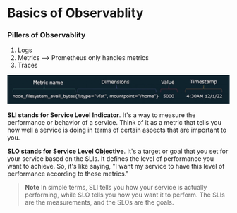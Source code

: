 # Basics of Observablity

### Pillers of Observablity

1. Logs
2. Metrics  --> Prometheus only handles metrics
3. Traces

![photo](metrics.png)



**SLI stands for Service Level Indicator**. It's a way to measure the performance or behavior of a service. Think of it as a metric that tells you how well a service is doing in terms of certain aspects that are important to you.

**SLO stands for Service Level Objective**. It's a target or goal that you set for your service based on the SLIs. It defines the level of performance you want to achieve. So, it's like saying, "I want my service to have this level of performance according to these metrics."

>**Note** In simple terms, SLI tells you how your service is actually performing, while SLO tells you how you want it to perform. The SLIs are the measurements, and the SLOs are the goals.